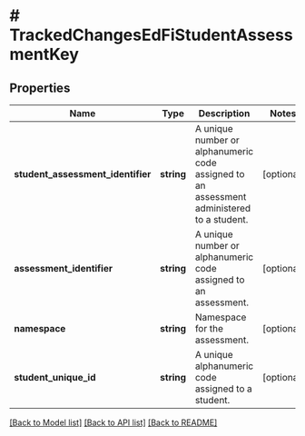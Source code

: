 # # TrackedChangesEdFiStudentAssessmentKey

## Properties

Name | Type | Description | Notes
------------ | ------------- | ------------- | -------------
**student_assessment_identifier** | **string** | A unique number or alphanumeric code assigned to an assessment administered to a student. | [optional]
**assessment_identifier** | **string** | A unique number or alphanumeric code assigned to an assessment. | [optional]
**namespace** | **string** | Namespace for the assessment. | [optional]
**student_unique_id** | **string** | A unique alphanumeric code assigned to a student. | [optional]

[[Back to Model list]](../../README.md#models) [[Back to API list]](../../README.md#endpoints) [[Back to README]](../../README.md)
